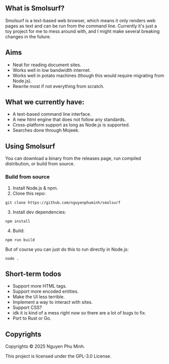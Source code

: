 ## What is Smolsurf?

Smolsurf is a text-based web browser, which means it only renders web pages as text and can be run from the command line. Currently it's just a toy project for me to mess around with, and I might make several breaking changes in the future.

## Aims

* Neat for reading document sites.
* Works well in low bandwidth internet.
* Works well in potato machines (though this would require migrating from Node.js).
* Rewrite most if not everything from scratch.

## What we currently have:

* A text-based command line interface.
* A new html engine that does not follow any standards.
* Cross-platform support as long as Node.js is supported.
* Searches done through Mojeek.

## Using Smolsurf

You can download a binary from the releases page, run compiled distribution, or build from source.

### Build from source

1. Install Node.js & npm.
2. Clone this repo:
```
git clone https://github.com/nguyenphuminh/smolsurf
```
3. Install dev dependencies:
```
npm install
```
4. Build:
```
npm run build
```

But of course you can just do this to run directly in Node.js:
```
node .
```

## Short-term todos

* Support more HTML tags.
* Support more encoded entities.
* Make the UI less terrible.
* Implement a way to interact with sites.
* Support CSS?
* idk it is kind of a mess right now so there are a lot of bugs to fix.
* Port to Rust or Go.

## Copyrights

Copyrights © 2025 Nguyen Phu Minh.

This project is licensed under the GPL-3.0 License.
